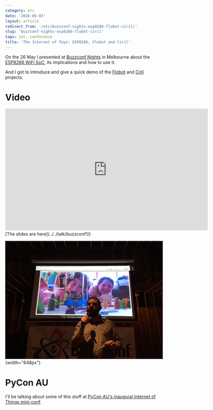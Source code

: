 ```yaml
---
category: etc
date: '2016-05-03'
layout: article
redirect_from: '/etc/buzzconf-nights-esp8266-flobot-ciril/'
slug: 'buzzconf-nights-esp8266-flobot-ciril'
tags: iot, conference
title: 'The Internet of Toys: ESP8266, Flobot and Ciril'
---
```


On the 26 May I presented at [Buzzconf
Nights](https://buzzconf.io/) in Melbourne about the [ESP8266
WiFi SoC](http://esp8266.com/), its implications and how to use it.

And I got to introduce and give a quick demo of the
[Flobot](../flobot-graphical-dataflow-language-for-robots/) and
[Ciril](../ciril-cubic-inch-robots-in-labs/) projects.

Video
=====

<iframe width="648" height="390" src="https://www.youtube.com/embed/VqiZ1P5cHag" frameborder="0" allowfullscreen></iframe>
[The slides are here](../../talk/buzzconf1/)

![Presenting at Buzzconf Nights / Photo: Göknur Giner](buzzconf-presentation.jpg){width="648px"}

PyCon AU
========

I'll be talking about some of this stuff at [PyCon AU's inaugural
Internet of Things
mini-conf](https://2016.pycon-au.org/programme/internet_of_things_miniconf).
